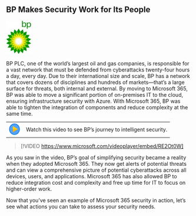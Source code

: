 
## BP Makes Security Work for Its People


![BP PLC](../media/bp.jpg)

BP PLC, one of the world’s largest oil and gas companies, is responsible for a vast network that must be defended from cyberattacks twenty-four hours a day, every day. Due to their international size and scale, BP has a network that covers dozens of disciplines and hundreds of markets—that’s a large surface for threats, both internal and external. By moving to Microsoft 365, BP was able to move a significant portion of on-premises IT to the cloud, ensuring infrastructure security with Azure. With Microsoft 365, BP was able to tighten the integration of components and reduce complexity at the same time.

| | |
| ------------ | -------------|
|![Icon indicating play video](../media/video_icon.png) | Watch this video to see BP’s journey to intelligent security.|

> [!VIDEO https://www.microsoft.com/videoplayer/embed/RE2Ot0W]

As you saw in the video, BP’s goal of simplifying security became a reality when they adopted Microsoft 365. They now get alerts of potential threats and can view a comprehensive picture of potential cyberattacks across all devices, users, and applications. Microsoft 365 has also allowed BP to reduce integration cost and complexity and free up time for IT to focus on higher-order work.

Now that you’ve seen an example of Microsoft 365 security in action, let’s see what actions you can take to assess your security needs.
